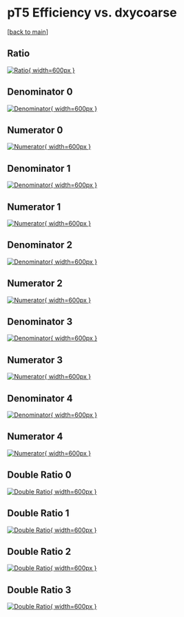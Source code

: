 # pT5 Efficiency vs. dxycoarse

[[back to main](./)]



## Ratio

[![Ratio](../mtv/var/pT5_xtr_13_1_eff_dxycoarse.png){ width=600px }](../mtv/var/pT5_xtr_13_1_eff_dxycoarse.pdf)

## Denominator 0

[![Denominator](../mtv/den/pT5_xtr_13_1_eff_dxycoarse_den0.png){ width=600px }](../mtv/den/pT5_xtr_13_1_eff_dxycoarse_den0.pdf)

## Numerator 0

[![Numerator](../mtv/num/pT5_xtr_13_1_eff_dxycoarse_num0.png){ width=600px }](../mtv/num/pT5_xtr_13_1_eff_dxycoarse_num0.pdf)

## Denominator 1

[![Denominator](../mtv/den/pT5_xtr_13_1_eff_dxycoarse_den1.png){ width=600px }](../mtv/den/pT5_xtr_13_1_eff_dxycoarse_den1.pdf)

## Numerator 1

[![Numerator](../mtv/num/pT5_xtr_13_1_eff_dxycoarse_num1.png){ width=600px }](../mtv/num/pT5_xtr_13_1_eff_dxycoarse_num1.pdf)

## Denominator 2

[![Denominator](../mtv/den/pT5_xtr_13_1_eff_dxycoarse_den2.png){ width=600px }](../mtv/den/pT5_xtr_13_1_eff_dxycoarse_den2.pdf)

## Numerator 2

[![Numerator](../mtv/num/pT5_xtr_13_1_eff_dxycoarse_num2.png){ width=600px }](../mtv/num/pT5_xtr_13_1_eff_dxycoarse_num2.pdf)

## Denominator 3

[![Denominator](../mtv/den/pT5_xtr_13_1_eff_dxycoarse_den3.png){ width=600px }](../mtv/den/pT5_xtr_13_1_eff_dxycoarse_den3.pdf)

## Numerator 3

[![Numerator](../mtv/num/pT5_xtr_13_1_eff_dxycoarse_num3.png){ width=600px }](../mtv/num/pT5_xtr_13_1_eff_dxycoarse_num3.pdf)

## Denominator 4

[![Denominator](../mtv/den/pT5_xtr_13_1_eff_dxycoarse_den4.png){ width=600px }](../mtv/den/pT5_xtr_13_1_eff_dxycoarse_den4.pdf)

## Numerator 4

[![Numerator](../mtv/num/pT5_xtr_13_1_eff_dxycoarse_num4.png){ width=600px }](../mtv/num/pT5_xtr_13_1_eff_dxycoarse_num4.pdf)

## Double Ratio 0

[![Double Ratio](../mtv/ratio/pT5_xtr_13_1_eff_dxycoarse_ratio0.png){ width=600px }](../mtv/ratio/pT5_xtr_13_1_eff_dxycoarse_ratio0.pdf)

## Double Ratio 1

[![Double Ratio](../mtv/ratio/pT5_xtr_13_1_eff_dxycoarse_ratio1.png){ width=600px }](../mtv/ratio/pT5_xtr_13_1_eff_dxycoarse_ratio1.pdf)

## Double Ratio 2

[![Double Ratio](../mtv/ratio/pT5_xtr_13_1_eff_dxycoarse_ratio2.png){ width=600px }](../mtv/ratio/pT5_xtr_13_1_eff_dxycoarse_ratio2.pdf)

## Double Ratio 3

[![Double Ratio](../mtv/ratio/pT5_xtr_13_1_eff_dxycoarse_ratio3.png){ width=600px }](../mtv/ratio/pT5_xtr_13_1_eff_dxycoarse_ratio3.pdf)

